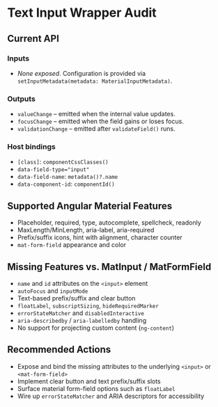 # Text Input Wrapper Audit

## Current API

### Inputs
- _None exposed_. Configuration is provided via `setInputMetadata(metadata: MaterialInputMetadata)`.

### Outputs
- `valueChange` – emitted when the internal value updates.
- `focusChange` – emitted when the field gains or loses focus.
- `validationChange` – emitted after `validateField()` runs.

### Host bindings
- `[class]`: `componentCssClasses()`
- `data-field-type="input"`
- `data-field-name`: `metadata()?.name`
- `data-component-id`: `componentId()`

## Supported Angular Material Features
- Placeholder, required, type, autocomplete, spellcheck, readonly
- MaxLength/MinLength, aria-label, aria-required
- Prefix/suffix icons, hint with alignment, character counter
- `mat-form-field` appearance and color

## Missing Features vs. MatInput / MatFormField
- `name` and `id` attributes on the `<input>` element
- `autoFocus` and `inputMode`
- Text-based prefix/suffix and clear button
- `floatLabel`, `subscriptSizing`, `hideRequiredMarker`
- `errorStateMatcher` and `disabledInteractive`
- `aria-describedby` / `aria-labelledby` handling
- No support for projecting custom content (`ng-content`)

## Recommended Actions
- Expose and bind the missing attributes to the underlying `<input>` or `<mat-form-field>`
- Implement clear button and text prefix/suffix slots
- Surface material form-field options such as `floatLabel`
- Wire up `errorStateMatcher` and ARIA descriptors for accessibility
